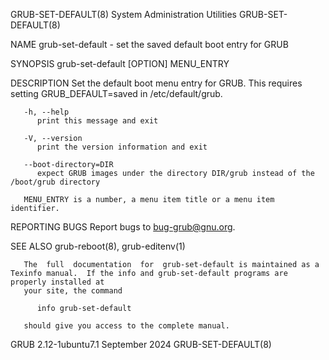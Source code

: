 GRUB-SET-DEFAULT(8)						System Administration Utilities						   GRUB-SET-DEFAULT(8)

NAME
       grub-set-default - set the saved default boot entry for GRUB

SYNOPSIS
       grub-set-default [OPTION] MENU_ENTRY

DESCRIPTION
       Set the default boot menu entry for GRUB.  This requires setting GRUB_DEFAULT=saved in /etc/default/grub.

       -h, --help
	      print this message and exit

       -V, --version
	      print the version information and exit

       --boot-directory=DIR
	      expect GRUB images under the directory DIR/grub instead of the /boot/grub directory

       MENU_ENTRY is a number, a menu item title or a menu item identifier.

REPORTING BUGS
       Report bugs to <bug-grub@gnu.org>.

SEE ALSO
       grub-reboot(8), grub-editenv(1)

       The  full  documentation	 for  grub-set-default is maintained as a Texinfo manual.  If the info and grub-set-default programs are properly installed at
       your site, the command

	      info grub-set-default

       should give you access to the complete manual.

GRUB 2.12-1ubuntu7.1							September 2024							   GRUB-SET-DEFAULT(8)

